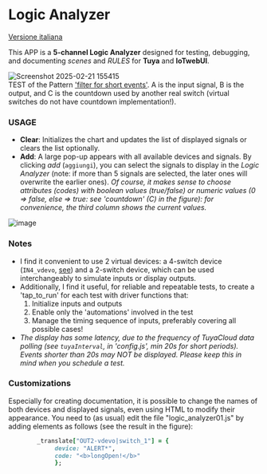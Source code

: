 # Logic Analyzer
[Versione italiana](https://github.com/msillano/IoTwebUI/blob/main/APP/Logic%20Analyzer/LEGGIMI.md)

This APP is a **5-channel Logic Analyzer** designed for testing, debugging, and documenting _scenes_ and _RULES_ for **Tuya** and **IoTwebUI**.

![Screenshot 2025-02-21 155415](https://github.com/user-attachments/assets/512b24fd-c1ad-4964-92e0-3ce16390bbad)<br>
TEST of the Pattern ['filter for short events'](https://github.com/msillano/IoTwebUI/blob/main/patterns/filter%20for%20short%20events.md). A is the input signal, B is the output, and C is the countdown used by another real switch (virtual switches do not have countdown implementation!).

### USAGE
* **Clear**: Initializes the chart and updates the list of displayed signals or clears the list optionally.
* **Add**: A large pop-up appears with all available devices and signals. By clicking _add_ (`aggiungi`), you can select the signals to display in the _Logic Analyzer_ (note: if more than 5 signals are selected, the later ones will overwrite the earlier ones).
_Of course, it makes sense to choose attributes (codes) with boolean values (true/false) or numeric values (0 => false, else => true: see 'countdown' (C) in the figure): for convenience, the third column shows the current values._

![image](https://github.com/user-attachments/assets/e0b957f3-9371-405e-9981-630d13f7dec6)

### Notes
* I find it convenient to use 2 virtual devices: a 4-switch device (`IN4_vdevo`, [see](https://www.tuyaexpo.com/product/1078029)) and a 2-switch device, which can be used interchangeably to simulate inputs or display outputs.
* Additionally, I find it useful, for reliable and repeatable tests, to create a 'tap_to_run' for each test with driver functions that:
  1. Initialize inputs and outputs
  2. Enable only the 'automations' involved in the test
  3. Manage the timing sequence of inputs, preferably covering all possible cases!
* _The display has some latency, due to the frequency of TuyaCloud data polling (see `tuyaInterval`, in 'config.js', min 20s for short periods). Events shorter than 20s may NOT be displayed. Please keep this in mind when you schedule a test._


### Customizations
Especially for creating documentation, it is possible to change the names of both devices and displayed signals, even using HTML to modify their appearance.
You need to (as usual) edit the file "logic_analyzer01.js" by adding elements as follows (see the result in the figure):
```ruby
        _translate["OUT2-vdevo|switch_1"] = {
             device: "ALERT*",
             code: "<b>longOpen!</b>"
             };
```             
